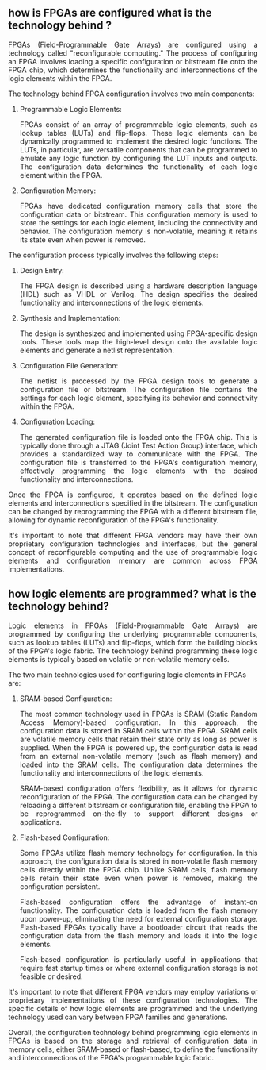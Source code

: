## how is FPGAs are configured what is the technology behind ?

<p align="justify">FPGAs (Field-Programmable Gate Arrays) are configured using a technology called "reconfigurable computing." The process of configuring an FPGA involves loading a specific configuration or bitstream file onto the FPGA chip, which determines the functionality and interconnections of the logic elements within the FPGA.</p>

The technology behind FPGA configuration involves two main components:

1. Programmable Logic Elements:
   <p align="justify">FPGAs consist of an array of programmable logic elements, such as lookup tables (LUTs) and flip-flops. These logic elements can be dynamically programmed to implement the desired logic functions. The LUTs, in particular, are versatile components that can be programmed to emulate any logic function by configuring the LUT inputs and outputs. The configuration data determines the functionality of each logic element within the FPGA.</p>

2. Configuration Memory:
   <p align="justify">FPGAs have dedicated configuration memory cells that store the configuration data or bitstream. This configuration memory is used to store the settings for each logic element, including the connectivity and behavior. The configuration memory is non-volatile, meaning it retains its state even when power is removed.</p>

The configuration process typically involves the following steps:

1. Design Entry: <p align="justify">The FPGA design is described using a hardware description language (HDL) such as VHDL or Verilog. The design specifies the desired functionality and interconnections of the logic elements.</p>

2. Synthesis and Implementation: <p align="justify">The design is synthesized and implemented using FPGA-specific design tools. These tools map the high-level design onto the available logic elements and generate a netlist representation.</p>

3. Configuration File Generation: <p align="justify">The netlist is processed by the FPGA design tools to generate a configuration file or bitstream. The configuration file contains the settings for each logic element, specifying its behavior and connectivity within the FPGA.</p>

4. Configuration Loading: <p align="justify">The generated configuration file is loaded onto the FPGA chip. This is typically done through a JTAG (Joint Test Action Group) interface, which provides a standardized way to communicate with the FPGA. The configuration file is transferred to the FPGA's configuration memory, effectively programming the logic elements with the desired functionality and interconnections.</p>

<p align="justify">Once the FPGA is configured, it operates based on the defined logic elements and interconnections specified in the bitstream. The configuration can be changed by reprogramming the FPGA with a different bitstream file, allowing for dynamic reconfiguration of the FPGA's functionality.</p>

<p align="justify">It's important to note that different FPGA vendors may have their own proprietary configuration technologies and interfaces, but the general concept of reconfigurable computing and the use of programmable logic elements and configuration memory are common across FPGA implementations.</p>

## how logic elements are programmed? what is the technology behind?

<p align="justify">Logic elements in FPGAs (Field-Programmable Gate Arrays) are programmed by configuring the underlying programmable components, such as lookup tables (LUTs) and flip-flops, which form the building blocks of the FPGA's logic fabric. The technology behind programming these logic elements is typically based on volatile or non-volatile memory cells.</p>

The two main technologies used for configuring logic elements in FPGAs are:

1. SRAM-based Configuration:
   <p align="justify">The most common technology used in FPGAs is SRAM (Static Random Access Memory)-based configuration. In this approach, the configuration data is stored in SRAM cells within the FPGA. SRAM cells are volatile memory cells that retain their state only as long as power is supplied. When the FPGA is powered up, the configuration data is read from an external non-volatile memory (such as flash memory) and loaded into the SRAM cells. The configuration data determines the functionality and interconnections of the logic elements.</p>

   <p align="justify">SRAM-based configuration offers flexibility, as it allows for dynamic reconfiguration of the FPGA. The configuration data can be changed by reloading a different bitstream or configuration file, enabling the FPGA to be reprogrammed on-the-fly to support different designs or applications.</p>

2. Flash-based Configuration:
   <p align="justify">Some FPGAs utilize flash memory technology for configuration. In this approach, the configuration data is stored in non-volatile flash memory cells directly within the FPGA chip. Unlike SRAM cells, flash memory cells retain their state even when power is removed, making the configuration persistent.</p>

   <p align="justify">Flash-based configuration offers the advantage of instant-on functionality. The configuration data is loaded from the flash memory upon power-up, eliminating the need for external configuration storage. Flash-based FPGAs typically have a bootloader circuit that reads the configuration data from the flash memory and loads it into the logic elements.</p>

   <p align="justify">Flash-based configuration is particularly useful in applications that require fast startup times or where external configuration storage is not feasible or desired.</p>

<p align="justify">It's important to note that different FPGA vendors may employ variations or proprietary implementations of these configuration technologies. The specific details of how logic elements are programmed and the underlying technology used can vary between FPGA families and generations.</p>

<p align="justify">Overall, the configuration technology behind programming logic elements in FPGAs is based on the storage and retrieval of configuration data in memory cells, either SRAM-based or flash-based, to define the functionality and interconnections of the FPGA's programmable logic fabric.</p>
